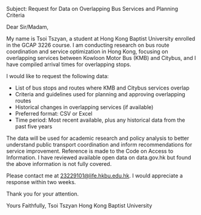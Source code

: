 Subject: Request for Data on Overlapping Bus Services and Planning Criteria

Dear Sir/Madam,

My name is Tsoi Tszyan, a student at Hong Kong Baptist University enrolled in the GCAP 3226 course. I am conducting research on bus route coordination and service optimization in Hong Kong, focusing on overlapping services between Kowloon Motor Bus (KMB) and Citybus, and I have compiled arrival times for overlapping stops.

I would like to request the following data:
- List of bus stops and routes where KMB and Citybus services overlap
- Criteria and guidelines used for planning and approving overlapping routes
- Historical changes in overlapping services (if available)
- Preferred format: CSV or Excel
- Time period: Most recent available, plus any historical data from the past five years

The data will be used for academic research and policy analysis to better understand public transport coordination and inform recommendations for service improvement. Reference is made to the Code on Access to Information. I have reviewed available open data on data.gov.hk but found the above information is not fully covered.

Please contact me at 23229101@life.hkbu.edu.hk. I would appreciate a response within two weeks.

Thank you for your attention.

Yours Faithfully,
Tsoi Tszyan
Hong Kong Baptist University

